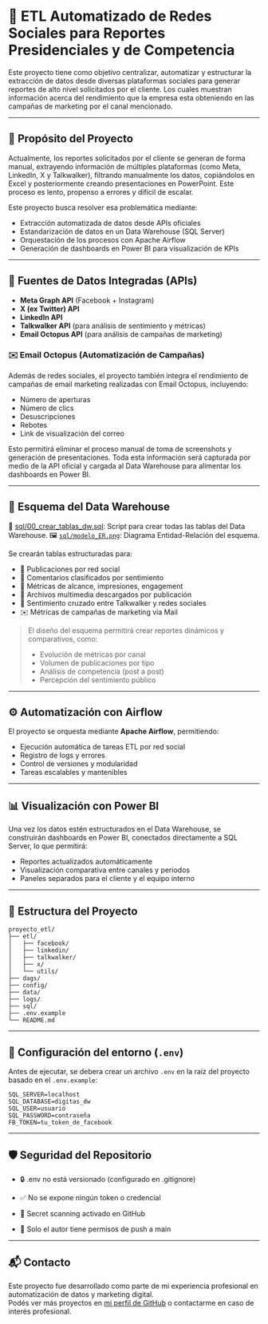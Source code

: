# 🚀 ETL Automatizado de Redes Sociales para Reportes Presidenciales y de Competencia

Este proyecto tiene como objetivo centralizar, automatizar y estructurar la extracción de datos desde diversas plataformas sociales para generar reportes de alto nivel solicitados por el cliente. Los cuales muestran información acerca del rendimiento que la empresa esta obteniendo en las campañas de marketing por el canal mencionado.

---

## 🎯 Propósito del Proyecto

Actualmente, los reportes solicitados por el cliente se generan de forma manual, extrayendo información de múltiples plataformas (como Meta, LinkedIn, X y Talkwalker), filtrando manualmente los datos, copiándolos en Excel y posteriormente creando presentaciones en PowerPoint. Este proceso es lento, propenso a errores y difícil de escalar.

Este proyecto busca resolver esa problemática mediante:

- Extracción automatizada de datos desde APIs oficiales
- Estandarización de datos en un Data Warehouse (SQL Server)
- Orquestación de los procesos con Apache Airflow
- Generación de dashboards en Power BI para visualización de KPIs

---

## 🧩 Fuentes de Datos Integradas (APIs)

- **Meta Graph API** (Facebook + Instagram)
- **X (ex Twitter) API**
- **LinkedIn API**
- **Talkwalker API** (para análisis de sentimiento y métricas)
- **Email Octopus API** (para análisis de campañas de marketing)

### ✉️ Email Octopus (Automatización de Campañas)

Además de redes sociales, el proyecto también integra el rendimiento de campañas de email marketing realizadas con Email Octopus, incluyendo:

- Número de aperturas
- Número de clics
- Desuscripciones
- Rebotes
- Link de visualización del correo

Esto permitirá eliminar el proceso manual de toma de screenshots y generación de presentaciones. Toda esta información será capturada por medio de la API oficial y cargada al Data Warehouse para alimentar los dashboards en Power BI.

---

## 🧱 Esquema del Data Warehouse

📂 [sql/00_crear_tablas_dw.sql](sql/00_crear_tablas_dw.sql): Script para crear todas las tablas del Data Warehouse.
🖼️ [`sql/modelo_ER.png`](sql/modelo_ER.png): Diagrama Entidad-Relación del esquema.


Se crearán tablas estructuradas para:

- 📄 Publicaciones por red social
- 💬 Comentarios clasificados por sentimiento
- 🎯 Métricas de alcance, impresiones, engagement
- 📸 Archivos multimedia descargados por publicación
- 🧠 Sentimiento cruzado entre Talkwalker y redes sociales
- ✉️ Métricas de campañas de marketing via Mail

> El diseño del esquema permitirá crear reportes dinámicos y comparativos, como:
> - Evolución de métricas por canal
> - Volumen de publicaciones por tipo
> - Análisis de competencia (post a post)
> - Percepción del sentimiento público

---

## ⚙️ Automatización con Airflow

El proyecto se orquesta mediante **Apache Airflow**, permitiendo:

- Ejecución automática de tareas ETL por red social
- Registro de logs y errores
- Control de versiones y modularidad
- Tareas escalables y mantenibles

---

## 📊 Visualización con Power BI

Una vez los datos estén estructurados en el Data Warehouse, se construirán dashboards en Power BI, conectados directamente a SQL Server, lo que permitirá:

- Reportes actualizados automáticamente
- Visualización comparativa entre canales y periodos
- Paneles separados para el cliente y el equipo interno

---

## 📂 Estructura del Proyecto

```plaintext
proyecto_etl/
├── etl/
│   ├── facebook/
│   ├── linkedin/
│   ├── talkwalker/
│   ├── x/
│   └── utils/
├── dags/
├── config/
├── data/
├── logs/
├── sql/
├── .env.example
└── README.md
```
---

## 🔧 Configuración del entorno (`.env`)

Antes de ejecutar, se debera crear un archivo  `.env` en la raíz del proyecto basado en el `.env.example`:

```env
SQL_SERVER=localhost
SQL_DATABASE=digitas_dw
SQL_USER=usuario
SQL_PASSWORD=contraseña
FB_TOKEN=tu_token_de_facebook
```

---

## 🛡️ Seguridad del Repositorio

- 🔒 .env no está versionado (configurado en .gitignore)

- ✅ No se expone ningún token o credencial

- 🧪 Secret scanning activado en GitHub

- 👤 Solo el autor tiene permisos de push a main

---

## 📬 Contacto

Este proyecto fue desarrollado como parte de mi experiencia profesional en automatización de datos y marketing digital.  
Podés ver más proyectos en [mi perfil de GitHub](https://github.com/andres-c0) o contactarme en caso de interés profesional.



